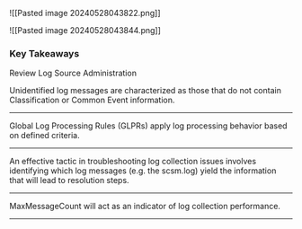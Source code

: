 
![[Pasted image 20240528043822.png]]


![[Pasted image 20240528043844.png]]



### Key Takeaways


Review Log Source Administration

Unidentified log messages are characterized as those that do not contain Classification or Common Event information.

<hr>

Global Log Processing Rules (GLPRs) apply log processing behavior based on defined criteria.

<hr>

An effective tactic in troubleshooting log collection issues involves identifying which log messages (e.g. the scsm.log) yield the information that will lead to resolution steps.

<hr>

MaxMessageCount will act as an indicator of log collection performance.

<hr>



